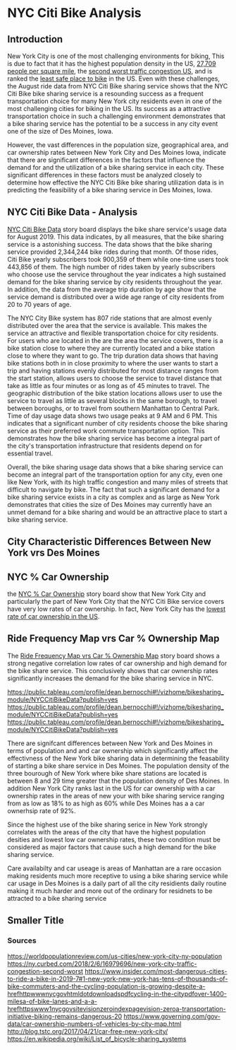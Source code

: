 # NYC Citi Bike Analysis

## Introduction

New York City is one of the most challenging environments for biking, This is due to fact that it has the highest population density in the US, [27,709 people per square mile](https://worldpopulationreview.com/us-cities/new-york-city-ny-population), the [second worst traffic congestion US](https://ny.curbed.com/2018/2/6/16979696/new-york-city-traffic-congestion-second-worst), and is ranked the [least safe place to bike](https://www.insider.com/most-dangerous-cities-to-ride-a-bike-in-2019-7#1-new-york-new-york-has-tens-of-thousands-of-bike-commuters-and-the-cycling-population-is-growing-despite-a-hrefhttpwwwnycgovhtmldotdownloadspdfcycling-in-the-citypdfover-1400-milesa-of-bike-lanes-and-a-a-hrefhttpswww1nycgovsitevisionzeroindexpagevision-zeroa-transportation-) in the US. Even with these challenges, the August ride data from NYC Citi Bike sharing service shows that the NYC Citi Bike bike sharing service is a resounding success as a frequent transportation choice for many New York city residents even in one of the most challenging cities for biking in the US. Its success as a attractive transportation choice in such a challenging environment demonstrates that a bike sharing service has the potential to be a success in any city event one of the size of Des Moines, Iowa.


However, the vast differences in the population size, geographical area, and car ownership rates between New York City and Des Moines Iowa, indicate that there are significant differences in the factors that influence the demand for and the utilization of a bike sharing service in each city. These significant differences in these factors must be analyzed closely to determine how effective the NYC Citi Bike bike sharing utilization data is in predicting the feasibility of a bike sharing service in Des Moines, Iowa. 


## NYC Citi Bike Data - Analysis


[NYC Citi Bike Data](https://public.tableau.com/profile/dean.bernocchi#!/vizhome/bikesharing_module/NYCCitiBikeData?publish=yes) story board displays the bike share service's usage data for August 2019. This data indicates, by all measures, that the bike sharing service is a astonishing success. The data shows that the bike sharing service provided 2,344,244 bike rides during that month. Of those rides, Citi Bike yearly subscribers took 900,359 of them while one-time users took 443,856 of them. The high number of rides taken by yearly subscribers who choose use the service throughout the year indicates a high sustained demand for the bike sharing service by city residents throughout the year. In addition, the data from the average trip duration by age show that the service demand is distributed over a wide age range of city residents from 20 to 70 years of age. 

The NYC City Bike system has 807 ride stations that are almost evenly distributed over the area that the service is available. This makes the service an attractive and flexible transportation choice for city residents. For users who are located in the are the area the service covers, there is a bike station close to where they are currently located and a bike station close to where they want to go. The trip duration data shows that having bike stations both in in close proximity to where the user wants to start a trip and having stations evenly distributed for most distance ranges from the start station, allows users to choose the service to travel distance that take as little as four minutes or as long as  of 45 minutes to travel. The geographic distribution of the bike station locations allows user to use the service to travel as little as several blocks in the same borough, to travel between boroughs, or to travel from southern Manhattan to Central Park. Time of day usage data shows two usage peaks at 9 AM and 6 PM. This indicates that a significant number of city residents choose the bike sharing service as their preferred work commute transportation option. This demonstrates how the bike sharing service has become a integral part of the city's transportation infrastructure that residents depend on for essential travel.

Overall, the bike sharing usage data shows that a bike sharing service can become an integral part of the transportation option for any city, even one like New York, with its high traffic congestion and many miles of streets that difficult to navigate by bike. The fact that such a significant demand for a bike sharing service exists in a city as complex and as large as New York demonstrates that cities the size of Des Moines may currently have an unmet demand for a bike sharing and would be an attractive place to start a bike sharing service.

## City Characteristic Differences Between New York vrs Des Moines

## NYC % Car Ownership

the [NYC % Car Ownership](https://public.tableau.com/profile/dean.bernocchi#!/vizhome/bikesharing_module/NYCCitiBikeData?publish=yes) story board show that New York City and particularly the part of New York City that the NYC Citi Bike service covers have very low rates of car ownership. In fact, New York City has the [lowest rate of car ownership in the US](https://www.governing.com/gov-data/car-ownership-numbers-of-vehicles-by-city-map.html). 

## Ride Frequency Map vrs Car % Ownership Map

The [Ride Frequency Map vrs Car % Ownership Map](https://public.tableau.com/profile/dean.bernocchi#!/vizhome/bikesharing_module/NYCCitiBikeData?publish=yes) story board shows a strong negative correlation low rates of car ownership and high demand for the bike share service. This conclusively shows that car ownership rates significantly increases the demand for the bike sharing service in NYC. 



https://public.tableau.com/profile/dean.bernocchi#!/vizhome/bikesharing_module/NYCCitiBikeData?publish=yes
https://public.tableau.com/profile/dean.bernocchi#!/vizhome/bikesharing_module/NYCCitiBikeData?publish=yes
https://public.tableau.com/profile/dean.bernocchi#!/vizhome/bikesharing_module/NYCCitiBikeData?publish=yes


There are signifcant differences between New York and Des Moines in terms of population and and car ownership which significantly affect the effectivness of the New York bike sharing data in determining the feasability of starting a bike share service in Des Moines. The population density of the three bourough of New York where bike share stations are located is between 8 and 29 time greater that the population density of Des Moines. In addition New York City ranks last in the US for car ownership with a car ownership rates in the areas of new your with bike sharing service ranging from as low as 18% to as high as 60% while Des Moines has a a car ownerhsip rate of 92%.

Since the highest use of the bike sharing serice in New York strongly correlates with the areas of the city that have the highest population desities and lowest low car ownership rates, these two condition must be considered as major factors that cause such a high demand for the bike sharing service.   

Care availabilty and car useage is areas of Manhattan are a rare occasion making residents much more receptive to using a bike sharing service while car usage in Des Moines is a daily part of all the city residients daily routine making it much harder and more out of the ordinary for residnets to be attracted to a bike sharing service

## Smaller Title
### Sources 
https://worldpopulationreview.com/us-cities/new-york-city-ny-population
https://ny.curbed.com/2018/2/6/16979696/new-york-city-traffic-congestion-second-worst
https://www.insider.com/most-dangerous-cities-to-ride-a-bike-in-2019-7#1-new-york-new-york-has-tens-of-thousands-of-bike-commuters-and-the-cycling-population-is-growing-despite-a-hrefhttpwwwnycgovhtmldotdownloadspdfcycling-in-the-citypdfover-1400-milesa-of-bike-lanes-and-a-a-hrefhttpswww1nycgovsitevisionzeroindexpagevision-zeroa-transportation-initiative-biking-remains-dangerous-20
https://www.governing.com/gov-data/car-ownership-numbers-of-vehicles-by-city-map.html
http://blog.tstc.org/2017/04/21/car-free-new-york-city/
https://en.wikipedia.org/wiki/List_of_bicycle-sharing_systems
